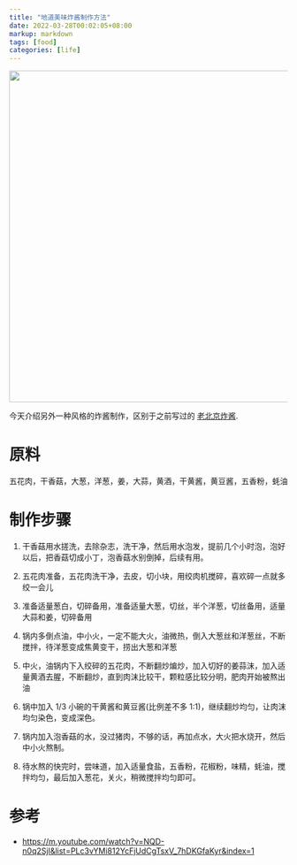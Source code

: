 ```yaml
---
title: "地道美味炸酱制作方法"
date: 2022-03-28T00:02:05+08:00
markup: markdown
tags: [food]
categories: [life]
---
```


<p align="center">
<img src="https://blog-resource-1257868508.file.myqcloud.com/202203280008836.jpg" width="600">
</p>

今天介绍另外一种风格的炸酱制作，区别于之前写过的 [老北京炸酱](https://jdhao.github.io/2021/09/05/how_to_make_zhajiang_noodles/).

<!--more-->

# 原料

五花肉，干香菇，大葱，洋葱，姜，大蒜，黄酒，干黄酱，黄豆酱，五香粉，蚝油

# 制作步骤

1. 干香菇用水搓洗，去除杂志，洗干净，然后用水泡发，提前几个小时泡，泡好以后，把香菇切成小丁，泡香菇水别倒掉，后续有用。

2. 五花肉准备，五花肉洗干净，去皮，切小块，用绞肉机搅碎，喜欢碎一点就多绞一会儿

3. 准备适量葱白，切碎备用，准备适量大葱，切丝，半个洋葱，切丝备用，适量大蒜和姜，切碎备用

4. 锅内多倒点油，中小火，一定不能大火，油微热，倒入大葱丝和洋葱丝，不断搅拌，待洋葱变成焦黄变干，捞出大葱和洋葱

5. 中火，油锅内下入绞碎的五花肉，不断翻炒煸炒，加入切好的姜蒜沫，加入适量黄酒去腥，不断翻炒，直到肉沫比较干，颗粒感比较分明，肥肉开始被熬出油

6. 锅中加入 1/3 小碗的干黄酱和黄豆酱(比例差不多 1:1)，继续翻炒均匀，让肉沫均匀染色，变成深色。

7. 锅内加入泡香菇的水，没过猪肉，不够的话，再加点水，大火把水烧开，然后中小火熬制。

8. 待水熬的快完时，尝味道，加入适量食盐，五香粉，花椒粉，味精，蚝油，搅拌均匀，最后加入葱花，关火，稍微搅拌均匀即可。

# 参考

+ <https://m.youtube.com/watch?v=NQD-n0q2SjI&list=PLc3vYMi812YcFjUdCgTsxV_7hDKGfaKyr&index=1>
